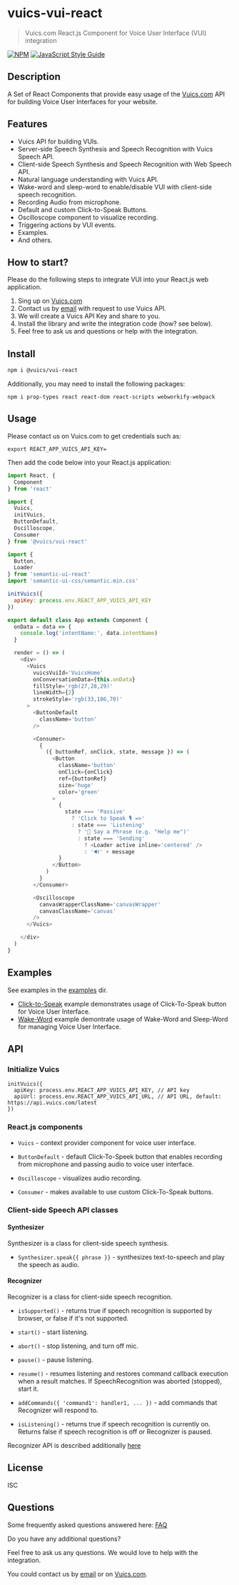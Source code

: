 # vuics-vui-react

> Vuics.com React.js Component for Voice User Interface (VUI) integration

[![NPM](https://img.shields.io/npm/v/@vuics/vui-react.svg)](https://www.npmjs.com/package/@vuics/vui-react) [![JavaScript Style Guide](https://img.shields.io/badge/code_style-standard-brightgreen.svg)](https://standardjs.com)

## Description

A Set of React Components that provide easy usage of the [Vuics.com](https://vuics.com) API for building Voice User Interfaces for your website.

## Features

* Vuics API for building VUIs.
* Server-side Speech Synthesis and Speech Recognition with Vuics Speech API.
* Client-side Speech Synthesis and Speech Recognition with Web Speech API.
* Natural language understanding with Vuics API.
* Wake-word and sleep-word to enable/disable VUI with client-side speech recognition.
* Recording Audio from microphone.
* Default and custom Click-to-Speak Buttons.
* Oscilloscope component to visualize recording.
* Triggering actions by VUI events.
* Examples.
* And others.

## How to start?

Please do the following steps to integrate VUI into your React.js web application.

1. Sing up on [Vuics.com](https://vuics.com)
2. Contact us by [email](mailto:admin@vuics.com) with request to use Vuics API.
3. We will create a Vuics API Key and share to you.
4. Install the library and write the integration code (how? see below).
5. Feel free to ask us and questions or help with the integration.

## Install

```bash
npm i @vuics/vui-react
```

Additionally, you may need to install the following packages:
```
npm i prop-types react react-dom react-scripts webworkify-webpack
```

## Usage

Please contact us on Vuics.com to get credentials such as:
```
export REACT_APP_VUICS_API_KEY=
```

Then add the code below into your React.js application:
```javascript
import React, {
  Component
} from 'react'

import {
  Vuics,
  initVuics,
  ButtonDefault,
  Oscilloscope,
  Consumer
} from '@vuics/vui-react'

import {
  Button,
  Loader
} from 'semantic-ui-react'
import 'semantic-ui-css/semantic.min.css'

initVuics({
  apiKey: process.env.REACT_APP_VUICS_API_KEY
})

export default class App extends Component {
  onData = data => {
    console.log('intentName:', data.intentName)
  }

  render = () => (
    <div>
      <Vuics
        vuicsVuiId='VuicsHome'
        onConversationData={this.onData}
        fillStyle='rgb(27,28,29)'
        lineWidth={2}
        strokeStyle='rgb(33,186,70)'
      >
        <ButtonDefault
          className='button'
        />

        <Consumer>
          {
            ({ buttonRef, onClick, state, message }) => (
              <Button
                className='button'
                onClick={onClick}
                ref={buttonRef}
                size='huge'
                color='green'
              >
                {
                  state === 'Passive'
                    ? 'Click to Speak 🎙️ =>'
                    : state === 'Listening'
                      ? '🎤 Say a Phrase (e.g. "Help me")'
                      : state === 'Sending'
                        ? <Loader active inline='centered' />
                        : '🔊' + message
                }
              </Button>
            )
          }
        </Consumer>

        <Oscilloscope
          canvasWrapperClassName='canvasWrapper'
          canvasClassName='canvas'
        />
      </Vuics>

    </div>
  )
}
```

## Examples

See examples in the [examples](./examples/) dir.

* [Click-to-Speak](./examples/click-to-speak/) example demonstrates usage of Click-To-Speak button for Voice User Interface.
* [Wake-Word](./examples/wake-word) example demontrate usage of Wake-Word and Sleep-Word for managing Voice User Interface.

## API

### Initialize Vuics
```
initVuics({
  apiKey: process.env.REACT_APP_VUICS_API_KEY, // API key
  apiUrl: process.env.REACT_APP_VUICS_API_URL, // API URL, default: https://api.vuics.com/latest
})
```

### React.js components

* `Vuics` - context provider component for voice user interface.

* `ButtonDefault` - default Click-To-Speek button that enables recording
from microphone and passing audio to voice user interface.

* `Oscilloscope` - visualizes audio recording.

* `Consumer` - makes available to use custom Click-To-Speak buttons.

### Client-side Speech API classes

#### Synthesizer

Synthesizer is a class for client-side speech synthesis.

* `Synthesizer.speak{{ phrase }}` - synthesizes text-to-speech and play the speech as audio.

#### Recognizer

Recognizer is a class for client-side speech recognition.

* `isSupported()` - returns true if speech recognition is supported by browser, or false if it's not supported.

* `start()` - start listening.

* `abort()` - stop listening, and turn off mic.

* `pause()` - pause listening.

* `resume()` - resumes listening and restores command callback execution when a result matches. If SpeechRecognition was aborted (stopped), start it.

* `addCommands({ 'command1': handler1, ... })` - add commands that Recognizer will respond to.

* `isListening()` - returns true if speech recognition is currently on. Returns false if speech recognition is off or Recognizer is paused.

Recognizer API is described additionally [here](./docs/Recognizer-API.md)

## License

ISC

## Questions

Some frequently asked questions answered here: [FAQ](./docs/FAQ.md)

Do you have any additional questions?

Feel free to ask us any questions. We would love to help with the integration.

You could contact us by [email](mailto:admin@vuics.com) or on [Vuics.com](https://vuics.com).

